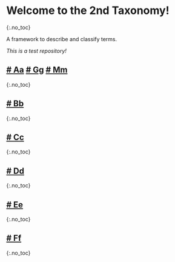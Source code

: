 
# Welcome to the 2nd Taxonomy!
{:.no_toc} 

A framework to describe and classify terms.

*This is a test repository!*

## [# Aa](Aa.md) [# Gg](Gg.md) [# Mm](Mm.md) 
{:.no_toc}

## [# Bb](Bb.md)
{:.no_toc}

## [# Cc](Cc.md)
{:.no_toc}

## [# Dd](Dd.md)
{:.no_toc}

## [# Ee](Ee.md)
{:.no_toc}

## [# Ff](Ff.md)
{:.no_toc}
